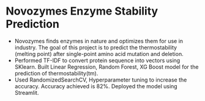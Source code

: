 # Novozymes Enzyme Stability Prediction


* Novozymes finds enzymes in nature and optimizes them for use in industry. The goal of this project is to predict the thermostability (melting point) after single-point amino acid mutation and deletion.
* Performed TF-IDF to convert protein sequence into vectors using SKlearn. Built Linear Regression, Random Forest, XG Boost model for the prediction of thermostability(tm).
* Used RandomizedSearchCV, Hyperparameter tuning to increase the accuracy. Accuracy achieved is 82%. Deployed the model using Streamlit.
